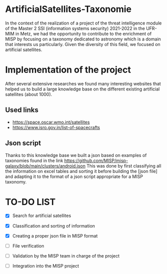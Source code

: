 # ArtificialSatellites-Taxonomie

In the context of the realization of a project of the threat intelligence module of the Master 2 SSI (information systems security) 2021-2022 in the UFR-MIM in Metz, we had the opportunity to contribute to the enrichment of MISP by focusing on a taxonomy dedicated to astronomy which is a domain that interests us particularly.
Given the diversity of this field, we focused on artificial satellites. 

# Implementation of the project 

After several extensive researches we found many interesting websites that helped us to build a large knowledge base on the different existing artificial satellites (about 1000).

## Used links ##
- https://space.oscar.wmo.int/satellites
- https://www.isro.gov.in/list-of-spacecrafts

## Json script  ##
Thanks to this knowledge base we built a json based on examples of taxonomies found in the link https://github.com/MISP/misp-galaxy/blob/main/clusters/android.json
This was done by first classifying all the information on excel tables and sorting it before building the [json file] and adapting it to the format of a json script appropriate for a MISP taxonomy.


# TO-DO LIST

- [x] Search for artificial satellites
- [X] Classification and sorting of information
- [X] Creating a proper json file in MISP format
- [ ] File verification
- [ ] Validation by the MISP team in charge of the project
- [ ] Integration into the MISP project



